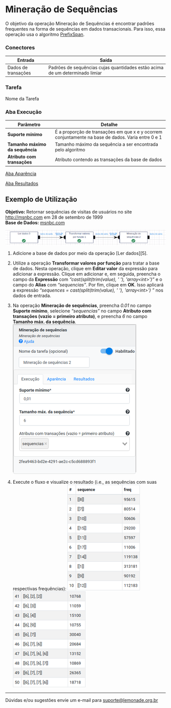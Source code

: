 # Mineração de Sequências

O objetivo da operação Mineração de Sequências é encontrar padrões frequentes na forma de sequências em dados transacionais. Para isso, essa operação usa o algoritmo [PrefixSpan][1].

### Conectores
| Entrada | Saída |
| --- | --- |
| Dados de transações | Padrões de sequências cujas quantidades estão acima de um determinado limiar |

### Tarefa
Nome da Tarefa

### Aba Execução
| Parâmetro | Detalhe |
| --- | --- |
| **Suporte mínimo** | É a proporção de transações em que x e y ocorrem conjuntamente na base de dados. Varia entre 0 e 1 |
| **Tamanho máximo da sequência** | Tamanho máximo da sequência a ser encontrada pelo algoritmo |
| **Atributo com transações** | Atributo contendo as transações da base de dados |

[Aba Aparência][2]

[Aba Resultados][3] 

## Exemplo de Utilização
**Objetivo:** Retornar sequências de visitas de usuários no site <http://msnbc.com> em 28 de setembro de 1999\
**Base de Dados:** [msnbc.com][4]

![Fluxo de Trabalho - Ler dados](/docs/img/spark/aprendizado_de_maquina/associacao_mineracao_de_sequencias/image4.png)

1. Adicione a base de dados por meio da operação [Ler dados][5].

2. Utilize a operação **Transformar valores por função** para tratar a base de dados. Nesta operação, clique em **Editar valor** da expressão para adicionar a expressão. Clique em adicionar e, em seguida, preencha o campo da **Expressão** com *“cast(split(trim(value), ' '), 'array<int\>')”* e o campo do **Alias** com *“sequencias”*. Por fim, clique em **OK**. Isso aplicará a expressão *“sequences = cast(split(trim(value), ' '), 'array<int\>') ”* nos dados de entrada.

3. Na operação **Mineração de sequências**, preencha *0.01* no campo **Suporte mínimo**, selecione *“sequencias”* no campo **Atributo com transações (vazio = primeiro atributo)**, e preencha *6* no campo **Tamanho máx. da sequência**.\
![Tabela Mineração de sequẽncias](/docs/img/spark/aprendizado_de_maquina/associacao_mineracao_de_sequencias/image1.png)

4. Execute o fluxo e visualize o resultado (i.e., as sequências com suas respectivas frequências):
![Tabela Resultado - parte 1](/docs/img/spark/aprendizado_de_maquina/associacao_mineracao_de_sequencias/image2.png)
![Tabela Resultado - parte 2](/docs/img/spark/aprendizado_de_maquina/associacao_mineracao_de_sequencias/image3.png)


---
Dúvidas e/ou sugestões envie um e-mail para suporte@lemonade.org.br

[Link na propria pagina]: #link-vem-pra-ca
[1]: /pt-br/
[2]: /pt-br/
[3]: /pt-br/
[4]: /pt-br/